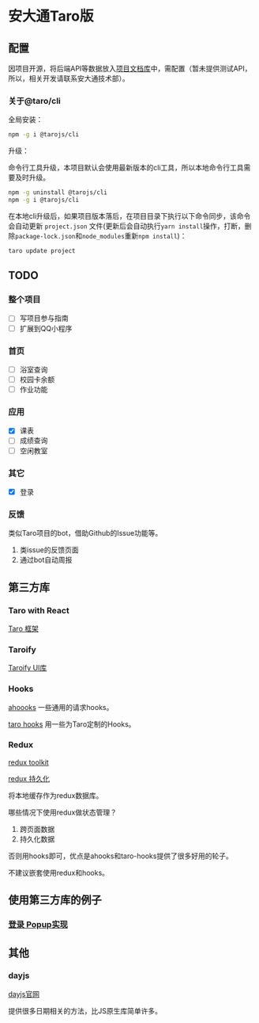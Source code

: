 # 安大通Taro版

## 配置

因项目开源，将后端API等数据放入[项目文档库](https://ahuer.yuque.com/docs/share/b7f86141-33ee-4a06-8398-50467eee6f6a)中，需配置（暂未提供测试API，所以，相关开发请联系安大通技术部）。

### 关于@taro/cli

全局安装：
```bash
npm -g i @tarojs/cli
```

升级：

命令行工具升级，本项目默认会使用最新版本的cli工具，所以本地命令行工具需要及时升级。
```bash
npm -g uninstall @tarojs/cli
npm -g i @tarojs/cli
```

在本地cli升级后，如果项目版本落后，在项目目录下执行以下命令同步，该命令会自动更新 `project.json` 文件(更新后会自动执行`yarn install`操作，打断，删除`package-lock.json`和`node_modules`重新`npm install`)：

```bash
taro update project
```

## TODO

### 整个项目

- [ ] 写项目参与指南
- [ ] 扩展到QQ小程序

### 首页

- [ ] 浴室查询
- [ ] 校园卡余额
- [ ] 作业功能

### 应用

- [x] 课表
- [ ] 成绩查询
- [ ] 空闲教室

### 其它

- [x] 登录

### 反馈

类似Taro项目的bot，借助Github的Issue功能等。

1. 类issue的反馈页面
2. 通过bot自动周报

## 第三方库

### Taro with React

[Taro 框架](https://docs.taro.zone/docs/GETTING-STARTED)

### Taroify

[Taroify UI库](https://taroify.gitee.io/taroify.com/quickstart/)

### Hooks

[ahoooks](https://ahooks.js.org/zh-CN/hooks/use-request/index)
一些通用的请求hooks。

[taro hooks](https://taro-hooks-innocces.vercel.app/hooks/basic/use-app)
用一些为Taro定制的Hooks。

### Redux

[redux toolkit](https://redux-toolkit.js.org/tutorials/quick-start)

[redux 持久化](https://github.com/mefengl/redux-persist-taro-storage/tree/patch-1)

将本地缓存作为redux数据库。

哪些情况下使用redux做状态管理？
1. 跨页面数据
2. 持久化数据

否则用hooks即可，优点是ahooks和taro-hooks提供了很多好用的轮子。

不建议嵌套使用redux和hooks。

## 使用第三方库的例子

### [登录 Popup实现](https://taroify.gitee.io/taroify.com/components/popup/)

## 其他

### dayjs

[dayjs官网](https://dayjs.gitee.io/zh-CN/)

提供很多日期相关的方法，比JS原生库简单许多。
